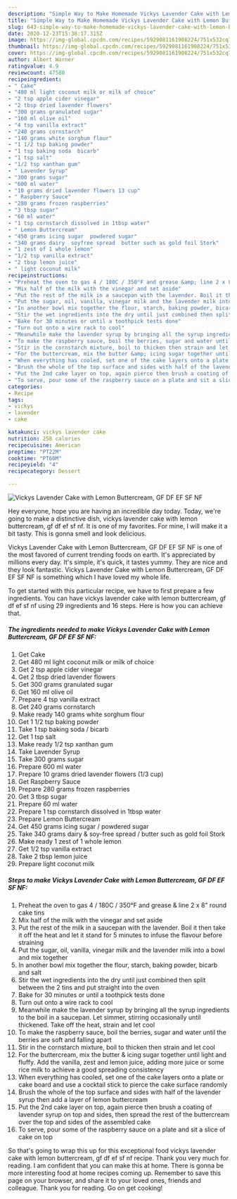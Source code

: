 ```yaml
---
description: "Simple Way to Make Homemade Vickys Lavender Cake with Lemon Buttercream, GF DF EF SF NF"
title: "Simple Way to Make Homemade Vickys Lavender Cake with Lemon Buttercream, GF DF EF SF NF"
slug: 643-simple-way-to-make-homemade-vickys-lavender-cake-with-lemon-buttercream-gf-df-ef-sf-nf
date: 2020-12-23T15:38:17.315Z
image: https://img-global.cpcdn.com/recipes/5929081161908224/751x532cq70/vickys-lavender-cake-with-lemon-buttercream-gf-df-ef-sf-nf-recipe-main-photo.jpg
thumbnail: https://img-global.cpcdn.com/recipes/5929081161908224/751x532cq70/vickys-lavender-cake-with-lemon-buttercream-gf-df-ef-sf-nf-recipe-main-photo.jpg
cover: https://img-global.cpcdn.com/recipes/5929081161908224/751x532cq70/vickys-lavender-cake-with-lemon-buttercream-gf-df-ef-sf-nf-recipe-main-photo.jpg
author: Albert Warner
ratingvalue: 4.9
reviewcount: 47580
recipeingredient:
- " Cake"
- "480 ml light coconut milk or milk of choice"
- "2 tsp apple cider vinegar"
- "2 tbsp dried lavender flowers"
- "300 grams granulated sugar"
- "160 ml olive oil"
- "4 tsp vanilla extract"
- "240 grams cornstarch"
- "140 grams white sorghum flour"
- "1 1/2 tsp baking powder"
- "1 tsp baking soda  bicarb"
- "1 tsp salt"
- "1/2 tsp xanthan gum"
- " Lavender Syrup"
- "300 grams sugar"
- "600 ml water"
- "10 grams dried lavender flowers 13 cup"
- " Raspberry Sauce"
- "280 grams frozen raspberries"
- "3 tbsp sugar"
- "60 ml water"
- "1 tsp cornstarch dissolved in 1tbsp water"
- " Lemon Buttercream"
- "450 grams icing sugar  powdered sugar"
- "340 grams dairy  soyfree spread  butter such as gold foil Stork"
- "1 zest of 1 whole lemon"
- "1/2 tsp vanilla extract"
- "2 tbsp lemon juice"
- " light coconut milk"
recipeinstructions:
- "Preheat the oven to gas 4 / 180C / 350°F and grease &amp; line 2 x 8&#34; round cake tins"
- "Mix half of the milk with the vinegar and set aside"
- "Put the rest of the milk in a saucepan with the lavender. Boil it then take it off the heat and let it stand for 5 minutes to infuse the flavour before straining"
- "Put the sugar, oil, vanilla, vinegar milk and the lavender milk into a bowl and mix together"
- "In another bowl mix together the flour, starch, baking powder, bicarb and salt"
- "Stir the wet ingredients into the dry until just combined then split between the 2 tins and put straight into the oven"
- "Bake for 30 minutes or until a toothpick tests done"
- "Turn out onto a wire rack to cool"
- "Meanwhile make the lavender syrup by bringing all the syrup ingredients to the boil in a saucepan. Let simmer, stirring occasionally until thickened. Take off the heat, strain and let cool"
- "To make the raspberry sauce, boil the berries, sugar and water until the berries are soft and falling apart"
- "Stir in the cornstarch mixture, boil to thicken then strain and let cool"
- "For the buttercream, mix the butter &amp; icing sugar together until light and fluffy. Add the vanilla, zest and lemon juice, adding more juice or some rice milk to achieve a good spreading consistency"
- "When everything has cooled, set one of the cake layers onto a plate or cake board and use a cocktail stick to pierce the cake surface randomly"
- "Brush the whole of the top surface and sides with half of the lavender syrup then add a layer of lemon buttercream"
- "Put the 2nd cake layer on top, again pierce then brush a coating of lavender syrup on top and sides, then spread the rest of the buttercream over the top and sides of the assembled cake"
- "To serve, pour some of the raspberry sauce on a plate and sit a slice of cake on top"
categories:
- Recipe
tags:
- vickys
- lavender
- cake

katakunci: vickys lavender cake 
nutrition: 258 calories
recipecuisine: American
preptime: "PT22M"
cooktime: "PT60M"
recipeyield: "4"
recipecategory: Dessert

---
```



![Vickys Lavender Cake with Lemon Buttercream, GF DF EF SF NF](https://img-global.cpcdn.com/recipes/5929081161908224/751x532cq70/vickys-lavender-cake-with-lemon-buttercream-gf-df-ef-sf-nf-recipe-main-photo.jpg)

Hey everyone, hope you are having an incredible day today. Today, we're going to make a distinctive dish, vickys lavender cake with lemon buttercream, gf df ef sf nf. It is one of my favorites. For mine, I will make it a bit tasty. This is gonna smell and look delicious.



Vickys Lavender Cake with Lemon Buttercream, GF DF EF SF NF is one of the most favored of current trending foods on earth. It's appreciated by millions every day. It's simple, it's quick, it tastes yummy. They are nice and they look fantastic. Vickys Lavender Cake with Lemon Buttercream, GF DF EF SF NF is something which I have loved my whole life.


To get started with this particular recipe, we have to first prepare a few ingredients. You can have vickys lavender cake with lemon buttercream, gf df ef sf nf using 29 ingredients and 16 steps. Here is how you can achieve that.

<!--inarticleads1-->

##### The ingredients needed to make Vickys Lavender Cake with Lemon Buttercream, GF DF EF SF NF:

1. Get  Cake
1. Get 480 ml light coconut milk or milk of choice
1. Get 2 tsp apple cider vinegar
1. Get 2 tbsp dried lavender flowers
1. Get 300 grams granulated sugar
1. Get 160 ml olive oil
1. Prepare 4 tsp vanilla extract
1. Get 240 grams cornstarch
1. Make ready 140 grams white sorghum flour
1. Get 1 1/2 tsp baking powder
1. Take 1 tsp baking soda / bicarb
1. Get 1 tsp salt
1. Make ready 1/2 tsp xanthan gum
1. Take  Lavender Syrup
1. Take 300 grams sugar
1. Prepare 600 ml water
1. Prepare 10 grams dried lavender flowers (1/3 cup)
1. Get  Raspberry Sauce
1. Prepare 280 grams frozen raspberries
1. Get 3 tbsp sugar
1. Prepare 60 ml water
1. Prepare 1 tsp cornstarch dissolved in 1tbsp water
1. Prepare  Lemon Buttercream
1. Get 450 grams icing sugar / powdered sugar
1. Take 340 grams dairy &amp; soy-free spread / butter such as gold foil Stork
1. Make ready 1 zest of 1 whole lemon
1. Get 1/2 tsp vanilla extract
1. Take 2 tbsp lemon juice
1. Prepare  light coconut milk




<!--inarticleads2-->

##### Steps to make Vickys Lavender Cake with Lemon Buttercream, GF DF EF SF NF:

1. Preheat the oven to gas 4 / 180C / 350°F and grease &amp; line 2 x 8&#34; round cake tins
1. Mix half of the milk with the vinegar and set aside
1. Put the rest of the milk in a saucepan with the lavender. Boil it then take it off the heat and let it stand for 5 minutes to infuse the flavour before straining
1. Put the sugar, oil, vanilla, vinegar milk and the lavender milk into a bowl and mix together
1. In another bowl mix together the flour, starch, baking powder, bicarb and salt
1. Stir the wet ingredients into the dry until just combined then split between the 2 tins and put straight into the oven
1. Bake for 30 minutes or until a toothpick tests done
1. Turn out onto a wire rack to cool
1. Meanwhile make the lavender syrup by bringing all the syrup ingredients to the boil in a saucepan. Let simmer, stirring occasionally until thickened. Take off the heat, strain and let cool
1. To make the raspberry sauce, boil the berries, sugar and water until the berries are soft and falling apart
1. Stir in the cornstarch mixture, boil to thicken then strain and let cool
1. For the buttercream, mix the butter &amp; icing sugar together until light and fluffy. Add the vanilla, zest and lemon juice, adding more juice or some rice milk to achieve a good spreading consistency
1. When everything has cooled, set one of the cake layers onto a plate or cake board and use a cocktail stick to pierce the cake surface randomly
1. Brush the whole of the top surface and sides with half of the lavender syrup then add a layer of lemon buttercream
1. Put the 2nd cake layer on top, again pierce then brush a coating of lavender syrup on top and sides, then spread the rest of the buttercream over the top and sides of the assembled cake
1. To serve, pour some of the raspberry sauce on a plate and sit a slice of cake on top




So that's going to wrap this up for this exceptional food vickys lavender cake with lemon buttercream, gf df ef sf nf recipe. Thank you very much for reading. I am confident that you can make this at home. There is gonna be more interesting food at home recipes coming up. Remember to save this page on your browser, and share it to your loved ones, friends and colleague. Thank you for reading. Go on get cooking!
